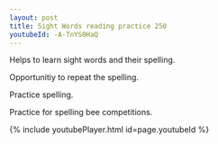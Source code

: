 ```yaml
---
layout: post
title: Sight Words reading practice 250
youtubeId: -A-TnYS0HaQ
---
```

 
 
Helps to learn sight words and their spelling.

Opportunitiy to repeat the spelling. 

Practice spelling. 
 
Practice for spelling bee competitions. 
 
{% include youtubePlayer.html id=page.youtubeId %}
 
 
